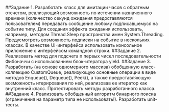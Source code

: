 ##Задание 1. 
Разработать класс для имитации часов с обратным отсчетом, реализующий возможность по истечении назначенного времени (количество секунд ожидания предоставляются пользователем) передавать сообщение любому подписавшемуся на событие типу. 
Для создания эффекта ожидания использовать, например, методом Thread.Sleep пространства имен System.Threading. 
Предусмотреть возможность подписки на событие в нескольких классах. 
В качестве UI-интерфейса использовать консольное приложение с интерфейсом командной строки.
##Задание 2. 
Реализовать метод для подсчета n первых чисел последовательности Фибоначчи с использованием блок-итератора yield.
##Задание 3. 
Разработать (на основе одномерного массива) обобщенную класс-коллекцию CustomQueue, реализующую основные операции в виде методов Enqueue(), Dequeue(), Peek(), а также предоставляющую возможность итерирования по ней, реализовав ее итератор как внутренний класс. Протестировать методы разработанного класса.
##Задание 4. 
Реализовать обобщенный алгоритм бинарного поиска (ограничения на параметр типа не использовать!). Разработать unit-тесты.
